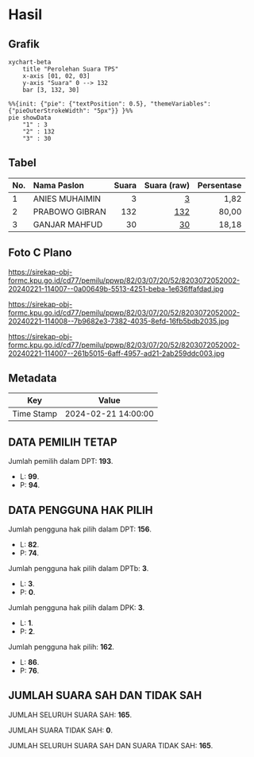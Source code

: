 # Hasil

## Grafik

```mermaid
xychart-beta
    title "Perolehan Suara TPS"
    x-axis [01, 02, 03]
    y-axis "Suara" 0 --> 132
    bar [3, 132, 30]
```

```mermaid
%%{init: {"pie": {"textPosition": 0.5}, "themeVariables": {"pieOuterStrokeWidth": "5px"}} }%%
pie showData
    "1" : 3
    "2" : 132
    "3" : 30
```

## Tabel

| No. | Nama Paslon    | Suara | Suara (raw) | Persentase |
|:--- |:-------------- | -----:| -----------:| ----------:|
| 1   | ANIES MUHAIMIN | 3     | [3][p-1]    | 1,82       |
| 2   | PRABOWO GIBRAN | 132   | [132][p-2]  | 80,00      |
| 3   | GANJAR MAHFUD  | 30    | [30][p-3]   | 18,18      |


[p-1]: https://github.com/gigit-pemilu/pemilu-2024-82-maluku-utara/blob/main/pilpres/hitung-suara/sub/82-maluku-utara/sub/03-halmahera-utara/sub/07-kao/sub/2052-sumber-agung/sub/002-tps/sub/paslon-1.txt
[p-2]: https://github.com/gigit-pemilu/pemilu-2024-82-maluku-utara/blob/main/pilpres/hitung-suara/sub/82-maluku-utara/sub/03-halmahera-utara/sub/07-kao/sub/2052-sumber-agung/sub/002-tps/sub/paslon-2.txt
[p-3]: https://github.com/gigit-pemilu/pemilu-2024-82-maluku-utara/blob/main/pilpres/hitung-suara/sub/82-maluku-utara/sub/03-halmahera-utara/sub/07-kao/sub/2052-sumber-agung/sub/002-tps/sub/paslon-3.txt

## Foto C Plano

https://sirekap-obj-formc.kpu.go.id/cd77/pemilu/ppwp/82/03/07/20/52/8203072052002-20240221-114007--0a00649b-5513-4251-beba-1e636ffafdad.jpg

https://sirekap-obj-formc.kpu.go.id/cd77/pemilu/ppwp/82/03/07/20/52/8203072052002-20240221-114008--7b9682e3-7382-4035-8efd-16fb5bdb2035.jpg

https://sirekap-obj-formc.kpu.go.id/cd77/pemilu/ppwp/82/03/07/20/52/8203072052002-20240221-114007--261b5015-6aff-4957-ad21-2ab259ddc003.jpg


## Metadata

| Key        | Value               |
| ---------- | ------------------- |
| Time Stamp | 2024-02-21 14:00:00 |


## DATA PEMILIH TETAP

Jumlah pemilih dalam DPT: **193**.
 * L: **99**.
 * P: **94**.

## DATA PENGGUNA HAK PILIH

Jumlah pengguna hak pilih dalam DPT: **156**.
 * L: **82**.
 * P: **74**.

Jumlah pengguna hak pilih dalam DPTb: **3**.
 * L: **3**.
 * P: **0**.

Jumlah pengguna hak pilih dalam DPK: **3**.
 * L: **1**.
 * P: **2**.

Jumlah pengguna hak pilih: **162**.
 * L: **86**.
 * P: **76**.

## JUMLAH SUARA SAH DAN TIDAK SAH

JUMLAH SELURUH SUARA SAH: **165**.

JUMLAH SUARA TIDAK SAH: **0**.

JUMLAH SELURUH SUARA SAH DAN SUARA TIDAK SAH: **165**.


